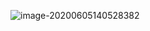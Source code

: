 ![image-20200605140528382](https://images-1255831004.cos.ap-guangzhou.myqcloud.com/online/image-20200605140528382.png)
